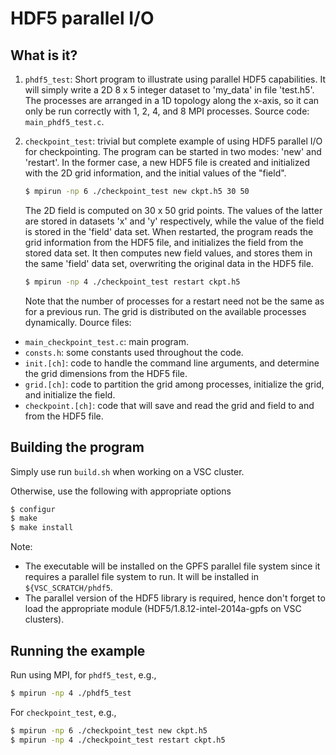 HDF5 parallel I/O
=================

What is it?
-----------
1. `phdf5_test`: Short program to illustrate using parallel
   HDF5 capabilities.  It will simply write a 2D 8 x 5 integer dataset
   to 'my_data' in file 'test.h5'.  The processes are arranged in a
   1D topology along the x-axis, so it can only be run correctly with
   1, 2, 4, and 8 MPI processes.  Source code: `main_phdf5_test.c`.
2. `checkpoint_test`: trivial but complete example of using
   HDF5 parallel I/O for checkpointing.  The program can be started in
   two modes: 'new' and 'restart'.  In the former case, a new HDF5 file
   is created and initialized with the 2D grid information, and the
   initial values of the "field".

   ```bash
   $ mpirun -np 6 ./checkpoint_test new ckpt.h5 30 50
   ```

   The 2D field is computed on 30 x 50 grid points.  The values of the
   latter are stored in datasets 'x' and 'y' respectively, while the
   value of the field is stored in the 'field' data set. 
   When restarted, the program reads the grid information from the HDF5
   file, and initializes the field from the stored data set.  It then
   computes new field values, and stores them in the same 'field' data
   set, overwriting the original data in the HDF5 file.

   ```bash
   $ mpirun -np 4 ./checkpoint_test restart ckpt.h5
   ```

   Note that the number of processes for a restart need not be the same
   as for a previous run.  The grid is distributed on the available
   processes dynamically.
   Dource files:
  * `main_checkpoint_test.c`: main program.
  * `consts.h`: some constants used throughout the code.
  * `init.[ch]`: code to handle the command line arguments, and determine
    the grid dimensions from the HDF5 file.
  * `grid.[ch]`: code to partition the grid among processes, initialize
    the grid, and initialize the field.
  * `checkpoint.[ch]`: code that will save and read the grid and field
    to and from the HDF5 file.

Building the program
--------------------
Simply use run `build.sh` when working on a VSC cluster.

Otherwise, use the following with appropriate options
```bash
$ configur
$ make
$ make install
```

Note:
* The executable will be installed on the GPFS parallel file system since 
  it requires a parallel file system to run.  It will be installed in
  `${VSC_SCRATCH/phdf5`.
* The parallel version of the HDF5 library is required, hence don't
  forget to load the appropriate module (HDF5/1.8.12-intel-2014a-gpfs on
  VSC clusters).

Running the example
-------------------
Run using MPI, for `phdf5_test`, e.g.,
```bash
$ mpirun -np 4 ./phdf5_test
```

For `checkpoint_test`, e.g.,
```bash
$ mpirun -np 6 ./checkpoint_test new ckpt.h5
$ mpirun -np 4 ./checkpoint_test restart ckpt.h5
```
